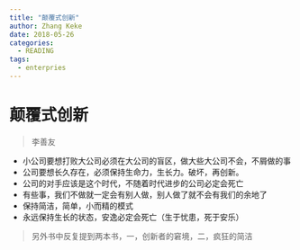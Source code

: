 ```yaml
---
title: "颠覆式创新"
author: Zhang Keke
date: 2018-05-26
categories:
  - READING
tags:
  - enterpries
---
```


# 颠覆式创新
> 李善友
* 小公司要想打败大公司必须在大公司的盲区，做大些大公司不会，不屑做的事
* 公司要想长久存在，必须保持生命力，生长力。破坏，再创新。
* 公司的对手应该是这个时代，不随着时代进步的公司必定会死亡
* 有些事，我们不做就一定会有别人做，别人做了就不会有我们的余地了
* 保持简洁，简单，小而精的模式
* 永远保持生长的状态，安逸必定会死亡（生于忧患，死于安乐）

> 另外书中反复提到两本书，一，创新者的窘境，二，疯狂的简洁
